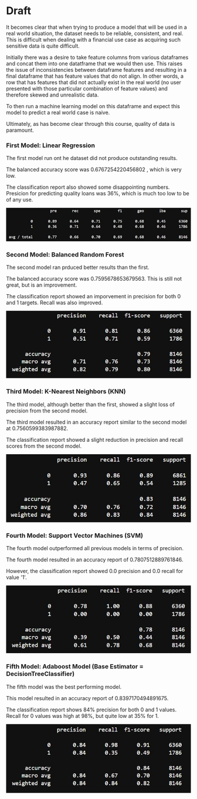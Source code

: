 # Draft

It becomes clear that when trying to produce a model that will be used in a real world situation, the dataset needs to be reliable, consistent, and real. This is difficult when dealing with a financial use case as acquiring such sensitive data is quite difficult.

Initially there was a desire to take feature columns from various dataframes and concat them into one datatframe that we would then use. This raises the issue of inconsistencies between dataframe features and resulting in a final dataframe that has feature values that do not align. In other words, a row that has features that did not actually exist in the real world (no user presented with those particular combination of feature values) and therefore skewed and unrealistic data.

To then run a machine learning model on this dataframe and expect this model to predict a real world case is naive.

Ultimately, as has become clear through this course, quality of data is paramount.


### First Model: Linear Regression

The first model run ont he dataset did not produce outstanding results.

The balanced accuracy score was 0.6767254220456802 , which is very low.

The classification report also showed some disappointing numbers. Presicion for predicting quality loans was 36%, which is much too low to be of any use.

![](Images/regression_model_report.JPG)


### Second Model: Balanced Random Forest

The second model ran prduced better results than the first.

The balanced accuracy score was 0.7595678653679563. This is still not great, but is an improvement.

The classification report showed an imporvement in precision for both 0 and 1 targets. Recall was also improved.

![](Images/balanced_random_forest_report.JPG)


### Third Model: K-Nearest Neighbors (KNN)

The third model, although better than the first, showed a slight loss of precision from the second model.

The third model resulted in an accuracy report similar to the second model at 0.7560599383987882.

The classification report showed a slight reduction in precision and recall scores from the second model.

![](Images/knn_model_report.JPG)


### Fourth Model: Support Vector Machines (SVM)

The fourth model outperformed all previous models in terms of precision.

The fourth model resulted in an accuracy report of 0.7807512889761846.

However, the classification report showed 0.0 precision and 0.0 recall for value '1'.


![](Images/svm_report.JPG)


### Fifth Model: Adaboost Model (Base Estimator = DecisionTreeClassifier)

The fifth model was the best performing model.

This model resulted in an accuracy report of 0.8397170494891675.

The classification report shows 84% precision for both 0 and 1 values. Recall for 0 values was high at 98%, but quite low at 35% for 1.

![](Images/adaboost_report.JPG)
